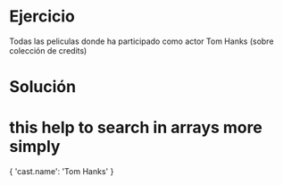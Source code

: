 # Ejercicio

Todas las peliculas donde ha participado como actor Tom Hanks (sobre colección de credits)

# Solución

# this help to search in arrays more simply

{
'cast.name': 'Tom Hanks'
}
